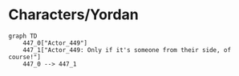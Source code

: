 # Characters/Yordan


```mermaid
graph TD
    447_0["Actor_449"]
    447_1["Actor_449: Only if it's someone from their side, of course!"]
    447_0 --> 447_1
```